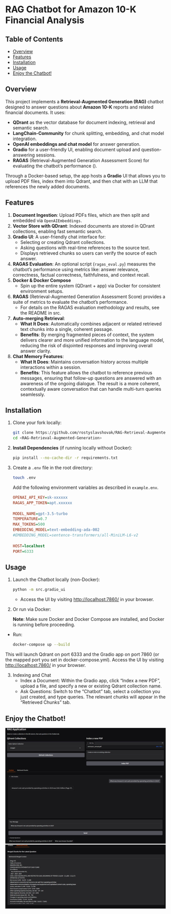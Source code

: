 # RAG Chatbot for Amazon 10-K Financial Analysis

## Table of Contents
- [Overview](#overview)
- [Features](#features)
- [Installation](#installation)
- [Usage](#usage)
- [Enjoy the Chatbot!](#enjoy-the-chatbot)


## Overview
This project implements a **Retrieval-Augmented Generation (RAG)** chatbot designed to answer questions about **Amazon 10-K** reports and related financial documents. It uses:
- **QDrant** as the vector database for document indexing, retrieval and semantic search.
- **LangChain-Community** for chunk splitting, embedding, and chat model integration.
- **OpenAI embeddings and chat model** for answer generation.
- **Gradio** for a user-friendly UI, enabling document upload and question-answering sessions.
- **RAGAS** (Retrieval-Augmented Generation Assessment Score) for evaluating the chatbot’s performance ().

Through a Docker-based setup, the app hosts a **Gradio** UI that allows you to upload PDF files, index them into Qdrant, and then chat with an LLM that references the newly added documents.

## Features
1. **Document Ingestion**: Upload PDFs files, which are then split and embedded via `OpenAIEmbeddings`.
2. **Vector Store with QDrant**: Indexed documents are stored in QDrant collections, enabling fast semantic search.
3. **Gradio UI**: A user-friendly chat interface for:
   - Selecting or creating Qdrant collections.
   - Asking questions with real-time references to the source text.
   - Displays retrieved chunks so users can verify the source of each answer.
4. **RAGAS Evaluation**: An optional script (`ragas_eval.py`) measures the chatbot’s performance using metrics like: answer relevance, correctness, factual correctness, faithfulness, and context recall.
5. **Docker & Docker Compose**  
   - Spin up the entire system (QDrant + app) via Docker for consistent environment setups.
6. **RAGAS** (Retrieval-Augmented Generation Assessment Score) provides a suite of metrics to evaluate the chatbot’s performance.
   - For details on the RAGAS evaluation methodology and results, see the README in src.
7. **Auto-merging Retrieval**:  
   - **What It Does**: Automatically combines adjacent or related retrieved text chunks into a single, coherent passage.  
   - **Benefits**: By merging fragmented pieces of context, the system delivers clearer and more unified information to the language model, reducing the risk of disjointed responses and improving overall answer clarity.
8. **Chat Memory Features**:  
   - **What It Does**: Maintains conversation history across multiple interactions within a session.  
   - **Benefits**: This feature allows the chatbot to reference previous messages, ensuring that follow-up questions are answered with an awareness of the ongoing dialogue. The result is a more coherent, contextually aware conversation that can handle multi-turn queries seamlessly.




## Installation

1. Clone your fork locally:
   ```bash
   git clone https://github.com/rostyslavshovak/RAG-Retrieval-Augmented-Generation.git
   cd <RAG-Retrieval-Augmented-Generation>
    ```

2. **Install Dependencies** (if running locally without Docker):
   ```bash
   pip install --no-cache-dir -r requirements.txt
    ```

3. Create a `.env` file in the root directory:
   ```bash
   touch .env
    ```

   Add the following environment variables as described in `example.env`.

   ```ini
   OPENAI_API_KEY=sk-xxxxxx
   RAGAS_APP_TOKEN=apt.xxxxxx
   
   MODEL_NAME=gpt-3.5-turbo
   TEMPERATURE=0.7
   MAX_TOKENS=500
   EMBEDDING_MODEL=text-embedding-ada-002
   #EMBEDDING_MODEL=sentence-transformers/all-MiniLM-L6-v2
   
   HOST=localhost
   PORT=6333
   ```

## Usage

1. Launch the Chatbot locally (non-Docker):

    ```bash
    python -m src.gradio_ui
     ```
   
   - Access the UI by visiting [http://localhost:7860/](http://localhost:7860/) in your browser.

2. Or run via Docker:

   **Note**: Make sure Docker and Docker Compose are installed, and Docker is running before proceeding.

  - Run:
    ```bash
    docker-compose up --build
    ```
  
   This will launch Qdrant on port 6333 and the Gradio app on port 7860 (or the mapped port you set in docker-compose.yml).
   Access the UI by visiting [http://localhost:7860/](http://localhost:7860/) in your browser.

3. Indexing and Chat
   - Index a Document: Within the Gradio app, click “Index a new PDF”, upload a file, and specify a new or existing Qdrant collection name.
   - Ask Questions: Switch to the “Chatbot” tab, select a collection you just created, and type queries. The relevant chunks will appear in the “Retrieved Chunks” tab.


## Enjoy the Chatbot!
![RAG Chatbot Demo Screenshot](./images/img.png "Gradio UI")
![RAG Chatbot Demo Screenshot](./images/img_1.png "Retrieved Chunks")
